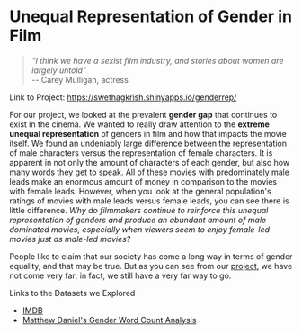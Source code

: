 # Unequal Representation of Gender in Film

> *“I think we have a sexist film industry, and stories about women are largely untold”*      
-- Carey Mulligan, actress

Link to Project: https://swethagkrish.shinyapps.io/genderrep/

For our project, we looked at the prevalent **gender gap** that continues to exist in the cinema. We wanted to really draw attention to the **extreme unequal representation** of genders in film and how that impacts the movie itself. We found an undeniably large difference between the representation of male characters versus the representation of female characters. It is apparent in not only the amount of characters of each gender, but also how many words they get to speak. All of these movies with predominately male leads make an enormous amount of money in comparison to the movies with female leads. However, when you look at the general population's ratings of movies with male leads versus female leads, you can see there is little difference. *Why do filmmakers continue to reinforce this unequal representation of genders and produce an abundant amount of male dominated movies, especially when viewers seem to enjoy female-led
movies just as male-led movies?*

People like to claim that our society has come a long way in terms of gender equality, and that may be true. But as you can see from our [project](https://swethagkrish.shinyapps.io/genderrep/), we have not come very far; in fact, we still have a very far way to go.

Links to the Datasets we Explored
* [IMDB](https://www.kaggle.com/rounakbanik/the-movies-dataset#movies_metadata.csv)
* [Matthew Daniel's Gender Word Count Analysis](https://github.com/matthewfdaniels/scripts/)
